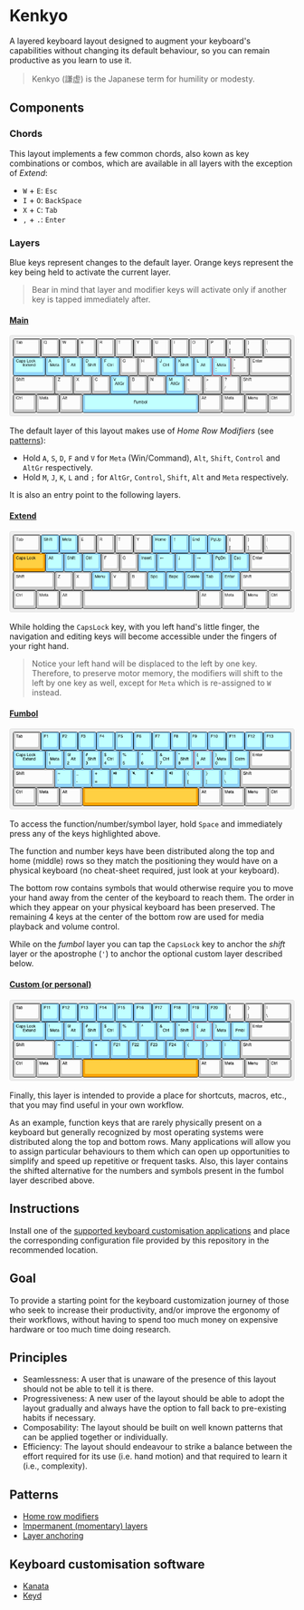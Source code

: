 # Kenkyo

A layered keyboard layout designed to augment your keyboard's capabilities without changing its default behaviour, so you can remain productive as you learn to use it.

> Kenkyo (謙虚) is the Japanese term for humility or modesty.

## Components

### Chords

This layout implements a few common chords, also kown as key combinations or combos, which are available in all layers with the exception of _Extend_:

- `W` + `E`: `Esc`
- `I` + `O`: `BackSpace`
- `X` + `C`: `Tab`
- `,` + `.`: `Enter`

### Layers

Blue keys represent changes to the default layer. Orange keys represent the key being held to activate the current layer.

> Bear in mind that layer and modifier keys will activate only if another key is tapped immediately after.

#### [Main](https://www.keyboard-layout-editor.com/##@_name=Main;&@_w:1.5;&=Tab&=Q&=W&=E&=R&=T&=Y&=U&=I&=O&=P&=%7B%0A%5B&=%7D%0A%5D&_w:1.5;&=%7C%0A%5C;&@_c=#90D5FF&w:1.75;&=Caps%20Lock%0A%0A%0A%0A%0A%0A%0A%0A%0AExtend&=A%0A%0A%0A%0A%0A%0A%0A%0A%0AMeta&=S%0A%0A%0A%0A%0A%0A%0A%0A%0AAlt&=D%0A%0A%0A%0A%0A%0A%0A%0A%0AShift&=F%0A%0A%0A%0A%0A%0A%0A%0A%0ACtrl&_c=#cccccc;&=G&=H&_c=#90D5FF;&=J%0A%0A%0A%0A%0A%0A%0A%0A%0ACtrl&=K%0A%0A%0A%0A%0A%0A%0A%0A%0AShift&=L%0A%0A%0A%0A%0A%0A%0A%0A%0AAlt&=/:%0A/;%0A%0A%0A%0A%0A%0A%0A%0AMeta&_c=#cccccc;&=%22%0A'&_w:2.25;&=Enter;&@_w:2.25;&=Shift&=Z&=X&=C&_c=#90D5FF;&=V%0A%0A%0A%0A%0A%0A%0A%0A%0AAltGr&_c=#cccccc;&=B&=N&_c=#90D5FF;&=M%0A%0A%0A%0A%0A%0A%0A%0A%0AAltGr&_c=#cccccc;&=%3C%0A,&=%3E%0A.&=?%0A//&_w:2.75;&=Shift;&@_w:1.25;&=Ctrl&_w:1.25;&=Meta&_w:1.25;&=Alt&_c=#90D5FF&a:7&w:6.25;&=Fumbol&_c=#cccccc&a:4&w:1.25;&=Alt&_w:1.25;&=Meta&_w:1.25;&=Menu&_w:1.25;&=Ctrl)
  
![Main layer image](images/main.png)

The default layer of this layout makes use of _Home Row Modifiers_ (see [patterns](#patterns)):
- Hold `A`, `S`, `D`, `F` and `V` for `Meta` (Win/Command), `Alt`, `Shift`, `Control` and `AltGr` respectively.
- Hold `M`, `J`, `K`, `L` and `;` for `AltGr`, `Control`, `Shift`, `Alt` and `Meta` respectively.

It is also an entry point to the following layers.
  
#### [Extend](https://www.keyboard-layout-editor.com/##@_name=extend;&@_w:1.5;&=Tab&_c=#90D5FF;&=Shift&=Meta&_c=#cccccc;&=E&=R&=T&_c=#CCCCCC;&=Y&_c=#90D5FF;&=Home&=%E2%86%91&=End&=PgUp&_c=#cccccc;&=%7B%0A%5B&=%7D%0A%5D&_w:1.5;&=%7C%0A%5C;&@_c=#FFA500&w:1.75;&=Caps%20Lock&_c=#90D5FF;&=Alt&=Shift&=Ctrl&_c=#cccccc;&=F&=G&_c=#90D5FF;&=Insert&=%E2%86%90&=%E2%86%93&=%E2%86%92&=PgDn&=Esc&_c=#cccccc&w:2.25;&=Enter;&@_w:2.25;&=Shift&=Z&=X&_c=#90D5FF;&=Menu&_c=#cccccc;&=V&=B&_c=#90D5FF;&=Spc&=Bspc&=Delete&=Tab&=Enter&_c=#cccccc&w:2.75;&=Shift;&@_w:1.25;&=Ctrl&_w:1.25;&=Meta&_w:1.25;&=Alt&_a:7&w:6.25;&=&_a:4&w:1.25;&=Alt&_w:1.25;&=Meta&_w:1.25;&=Menu&_w:1.25;&=Ctrl)
  
![Extend layer image](images/extend.png)

While holding the `CapsLock` key, with you left hand's little finger, the navigation and editing keys will become accessible under the fingers of your right hand. 
> Notice your left hand will be displaced to the left by one key. Therefore, to preserve motor memory, the modifiers will shift to the left by one key as well, except for `Meta` which is re-assigned to `W` instead.
  
#### [Fumbol](https://www.keyboard-layout-editor.com/##@_name=Fumbol;&@_w:1.5;&=Tab&_c=#90D5FF;&=F1&=F2&=F3&=F4&=F5&=F6&=F7&=F8&=F9&=F10&=F11&=F12&_w:1.5;&=F13;&@_w:1.75;&=Caps%20Lock%0A%0A%0A%0A%0A%0A%0A%0A%0AExtend&=!%0A1%0A%0A%0A%0A%0A%0A%0A%0AMeta&=/@%0A2%0A%0A%0A%0A%0A%0A%0A%0AAlt&=#%0A3%0A%0A%0A%0A%0A%0A%0A%0AShift&=$%0A4%0A%0A%0A%0A%0A%0A%0A%0ACtrl&=%25%0A5&=%5E%0A6&=/&%0A7%0A%0A%0A%0A%0A%0A%0A%0ACtrl&=*%0A8%0A%0A%0A%0A%0A%0A%0A%0AShift&=(%0A9%0A%0A%0A%0A%0A%0A%0A%0AAlt&=)%0A0%0A%0A%0A%0A%0A%0A%0A%0AMeta&_a:7;&=Cstm&_c=#cccccc&a:4&w:2.25;&=Enter;&@_w:2.25;&=Shift&_c=#90D5FF;&=~%0A%60&=/_%0A-&=+%0A/=&=%3Ci%20class/='kb%20kb-Multimedia-Play-Pause'%3E%3C//i%3E&=%3Ci%20class/='kb%20kb-Multimedia-Mute-2'%3E%3C//i%3E&=%3Ci%20class/='kb%20kb-Multimedia-Volume-Down-2'%3E%3C//i%3E&=%3Ci%20class/='kb%20kb-Multimedia-Volume-Up-2'%3E%3C//i%3E&=%7B%0A%5B&=%7D%0A%5D&=%7C%0A%5C&_c=#cccccc&w:2.75;&=Shift;&@_w:1.25;&=Ctrl&_w:1.25;&=Meta&_w:1.25;&=Alt&_c=#FFA500&a:7&w:6.25;&=&_c=#cccccc&a:4&w:1.25;&=Alt&_w:1.25;&=Meta&_w:1.25;&=Menu&_w:1.25;&=Ctrl)
  
![Fumbol layer image](images/fumbol.png)

To access the function/number/symbol layer, hold `Space` and immediately press any of the keys highlighted above.

The function and number keys have been distributed along the top and home (middle) rows so they match the positioning they would have on a physical keyboard (no cheat-sheet required, just look at your keyboard).

The bottom row contains symbols that would otherwise require you to move your hand away from the center of the keyboard to reach them. The order in which they appear on your physical keyboard has been preserved. The remaining 4 keys at the center of the bottom row are used for media playback and volume control.

While on the _fumbol_ layer you can tap the `CapsLock` key to anchor the _shift_ layer or the apostrophe (`'`) to anchor the optional custom layer described below.
  
#### [Custom (or personal)](https://www.keyboard-layout-editor.com/##@_name=Custom&author=argenkiwi&notes=https/:////github.com//argenkiwi//kenkyo;&@_w:1.5;&=Tab&_c=#90D5FF;&=F11&=F12&=F13&=F14&=F15&=F16&=F17&=F18&=F19&=F20&_c=#cccccc;&=%7B%0A%5B&=%7D%0A%5D&_w:1.5;&=%7C%0A%5C;&@_c=#90D5FF&w:1.75;&=Caps%20Lock%0A%0A%0A%0A%0A%0A%0A%0A%0AExtend&=!%0A%0A%0A%0A%0A%0A%0A%0A%0AMeta&=/@%0A%0A%0A%0A%0A%0A%0A%0A%0AAlt&=#%0A%0A%0A%0A%0A%0A%0A%0A%0AShift&=$%0A%0A%0A%0A%0A%0A%0A%0A%0ACtrl&=%25&=%5E&=/&%0A%0A%0A%0A%0A%0A%0A%0A%0ACtrl&=*%0A%0A%0A%0A%0A%0A%0A%0A%0AShift&=(%0A%0A%0A%0A%0A%0A%0A%0A%0AAlt&=)%0A%0A%0A%0A%0A%0A%0A%0A%0AMeta&_a:7;&=Fmbl&_c=#cccccc&a:4&w:2.25;&=Enter;&@_w:2.25;&=Shift&_c=#90D5FF;&=~&=/_&=+&=F21&=F22&=F23&=F24&=%7B&=%7D&=%7C&_c=#cccccc&w:2.75;&=Shift;&@_w:1.25;&=Ctrl&_w:1.25;&=Meta&_w:1.25;&=Alt&_c=#FFA500&a:7&w:6.25;&=&_c=#cccccc&a:4&w:1.25;&=Alt&_w:1.25;&=Meta&_w:1.25;&=Menu&_w:1.25;&=Ctrl)
  
![Custom layer image](images/custom.png)

Finally, this layer is intended to provide a place for shortcuts, macros, etc., that you may find useful in your own workflow.

As an example, function keys that are rarely physically present on a keyboard but generally recognized by most operating systems were distributed along the top and bottom rows. Many applications will allow you to assign particular behaviours to them which can open up opportunities to simplify and speed up repetitive or frequent tasks. Also, this layer contains the shifted alternative for the numbers and symbols present in the fumbol layer described above.

## Instructions

Install one of the [supported keyboard customisation applications](#keyboard-customisation-software) and place the corresponding configuration file provided by this repository in the recommended location.

## Goal

To provide a starting point for the keyboard customization journey of those who seek to increase their productivity, and/or improve the ergonomy of their workflows, without having to spend too much money on expensive hardware or too much time doing research.

## Principles

- Seamlessness: A user that is unaware of the presence of this layout should not be able to tell it is there. 
- Progressiveness: A new user of the layout should be able to adopt the layout gradually and always have the option to fall back to pre-existing habits if necessary.
- Composability: The layout should be built on well known patterns that can be applied together or individually.
- Efficiency: The layout should endeavour to strike a balance between the effort required for its use (i.e. hand motion) and that required to learn it (i.e., complexity).
  
## Patterns

- [Home row modifiers](https://precondition.github.io/home-row-mods)
- [Impermanent (momentary) layers](https://jonny-wamsley.gitbook.io/the-ultimate-guide-to-keyboard-layers/ch-3-layer-activators/3.3-shift-layers)
- [Layer anchoring](https://argenkiwi.medium.com/keyboard-layer-pinning-20aafede96e5)
 
## Keyboard customisation software

- [Kanata](https://github.com/jtroo/kanata)
- [Keyd](https://github.com/rvaiya/keyd)
